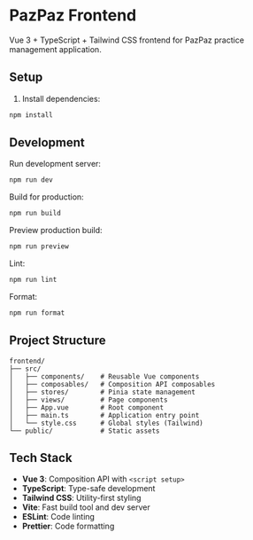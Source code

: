 # PazPaz Frontend

Vue 3 + TypeScript + Tailwind CSS frontend for PazPaz practice management application.

## Setup

1. Install dependencies:
```bash
npm install
```

## Development

Run development server:
```bash
npm run dev
```

Build for production:
```bash
npm run build
```

Preview production build:
```bash
npm run preview
```

Lint:
```bash
npm run lint
```

Format:
```bash
npm run format
```

## Project Structure

```
frontend/
├── src/
│   ├── components/    # Reusable Vue components
│   ├── composables/   # Composition API composables
│   ├── stores/        # Pinia state management
│   ├── views/         # Page components
│   ├── App.vue        # Root component
│   ├── main.ts        # Application entry point
│   └── style.css      # Global styles (Tailwind)
└── public/            # Static assets
```

## Tech Stack

- **Vue 3**: Composition API with `<script setup>`
- **TypeScript**: Type-safe development
- **Tailwind CSS**: Utility-first styling
- **Vite**: Fast build tool and dev server
- **ESLint**: Code linting
- **Prettier**: Code formatting